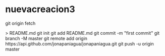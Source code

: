 # nuevacreacion3
git origin fetch
<?php
<a
<Next
《y

echo "# jonapaniagua" >> README.md git init git add README.md git commit -m "first commit" git branch -M master git remote add origin https://api.github.com/jonapaniagua/jonapaniagua.git git push -u origin master
